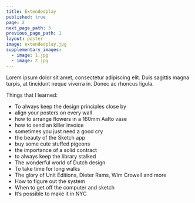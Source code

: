 ```yaml
---
title: Extendedplay
published: true
page: 2
next_page_path: 3
previous_page_path: 1
layout: poster
image: extendedplay.jpg
supplementary_images: 
  - image: 1.jpg
  - image: 2.jpg
---
```



Lorem ipsum dolor sit amet, consectetur adipiscing elit. Duis sagittis magna turpis, at tincidunt neque viverra in. Donec ac rhoncus ligula. 

Things that I learned:
* To always keep the design principles close by 
* align your posters on every wall 
* how to arrange flowers in a 160mm Aalto vase
* how to send an killer invoice
* sometimes you just need a good cry
* the beauty of the Sketch app
* buy some cute stuffed pigeons
* the importance of a solid contract
* to always keep the library stalked
* The wonderful world of Dutch design
* To take time for long walks
* The glory of Unit Editions, Dieter Rams, Wim Crowell and more
* How to figure out the system
* When to get off the computer and sketch
* It’s possible to make it in NYC